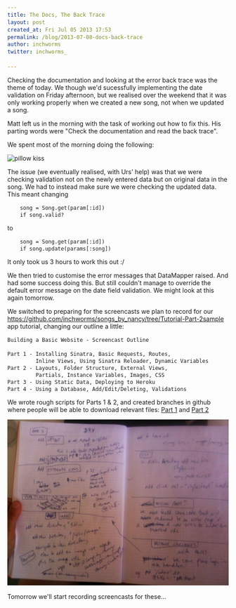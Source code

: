 ```yaml
---
title: The Docs, The Back Trace
layout: post
created_at: Fri Jul 05 2013 17:53
permalink: /blog/2013-07-08-docs-back-trace
author: inchworms
twitter: inchworms_

---
```


Checking the documentation and looking at the error back trace was the theme of today. We though we'd sucessfully implementing the date validation on Friday afternoon, but we realised over the weekend that it was only working properly when we created a new song, not when we updated a song.

Matt left us in the morning with the task of working out how to fix this. His parting words were "Check the documentation and read the back trace".

We spent most of the morning doing the following:

<img src="http://www.kaputtmutterfischwerk.de/wp-content/uploads/2013/07/Falling-asleep-master-level.gif" alt="pillow kiss" style="width: 500px;"/>

The issue (we eventually realised, with Urs' help) was that we were checking validation not on the newly entered data but on original data in the song. We had to instead make sure we were checking the updated data. This meant changing 

		song = Song.get(param[:id])
		if song.valid?

to

		song = Song.get(param[:id])
		if song.update(params[:song])

It only took us 3 hours to work this out :/

We then tried to customise the error messages that DataMapper raised. And had some success doing this. But still couldn't manage to override the default error message on the date field validation. We might look at this again tomorrow.

We switched to preparing for the screencasts we plan to record for our https://github.com/inchworms/songs_by_nancy/tree/Tutorial-Part-2sample app tutorial, changing our outline a little:

    Building a Basic Website - Screencast Outline

    Part 1 - Installing Sinatra, Basic Requests, Routes, 
    		 Inline Views, Using Sinatra Reloader, Dynamic Variables
    Part 2 - Layouts, Folder Structure, External Views, 
    		 Partials, Instance Variables, Images, CSS
    Part 3 - Using Static Data, Deploying to Heroku
    Part 4 - Using a Database, Add/Edit/Deleting, Validations

We wrote rough scripts for Parts 1 & 2, and created branches in github where people will be able to download relevant files: [Part 1](https://github.com/inchworms/songs_by_nancy/tree/Tutorial-Part-1) and [Part 2](https://github.com/inchworms/songs_by_nancy/tree/Tutorial-Part-2)

![script](/images/script.jpg)

Tomorrow we'll start recording screencasts for these...
